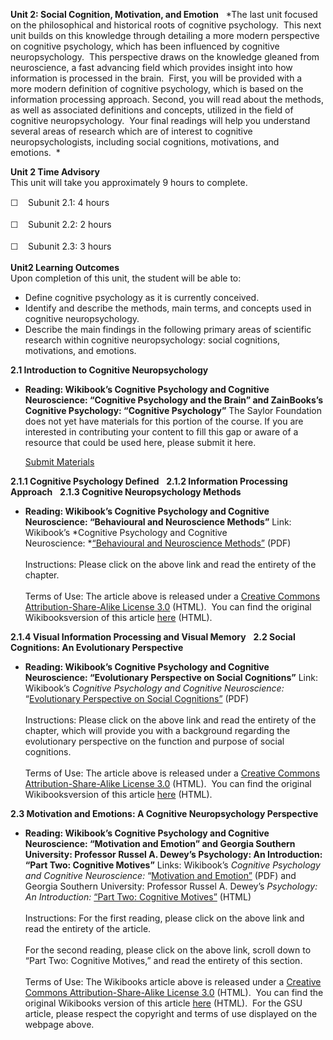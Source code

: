 **Unit 2: Social Cognition, Motivation, and Emotion** <span
id="2"></span> 
*The last unit focused on the philosophical and historical roots of
cognitive psychology.  This next unit builds on this knowledge through
detailing a more modern perspective on cognitive psychology, which has
been influenced by cognitive neuropsychology.  This perspective draws on
the knowledge gleaned from neuroscience, a fast advancing field which
provides insight into how information is processed in the brain.  First,
you will be provided with a more modern definition of cognitive
psychology, which is based on the information processing approach.
Second, you will read about the methods, as well as associated
definitions and concepts, utilized in the field of cognitive
neuropsychology.  Your final readings will help you understand several
areas of research which are of interest to cognitive neuropsychologists,
including social cognitions, motivations, and emotions.  *

**Unit 2 Time Advisory**  
This unit will take you approximately 9 hours to complete.

<span class="Apple-style-span"
style="font-family: Helvetica, Arial, sans-serif; font-size: 14px; line-height: 21px; ">☐
   </span>Subunit 2.1: 4 hours  
  
 <span class="Apple-style-span"
style="font-family: Helvetica, Arial, sans-serif; font-size: 14px; line-height: 21px; ">☐
   </span>Subunit 2.2: 2 hours  
  
 <span class="Apple-style-span"
style="font-family: Helvetica, Arial, sans-serif; font-size: 14px; line-height: 21px; ">☐
   </span>Subunit 2.3: 3 hours

**Unit2 Learning Outcomes**  
Upon completion of this unit, the student will be able to:  
  
-   Define cognitive psychology as it is currently conceived.
-   Identify and describe the methods, main terms, and concepts used in
    cognitive neuropsychology.
-   Describe the main findings in the following primary areas of
    scientific research within cognitive neuropsychology: social
    cognitions, motivations, and emotions.

**2.1 Introduction to Cognitive Neuropsychology** <span
id="2.1"></span> 
-   **Reading: Wikibook’s Cognitive Psychology and Cognitive
    Neuroscience: “Cognitive Psychology and the Brain” and ZainBooks’s
    Cognitive Psychology: “Cognitive Psychology”**
    The Saylor Foundation does not yet have materials for this portion
    of the course. If you are interested in contributing your content to
    fill this gap or aware of a resource that could be used here, please
    submit it here.

    [Submit Materials](/contribute/)

**2.1.1 Cognitive Psychology Defined** <span id="2.1.1"></span> 
**2.1.2 Information Processing Approach** <span id="2.1.2"></span> 
**2.1.3 Cognitive Neuropsychology Methods** <span id="2.1.3"></span> 
-   **Reading: Wikibook’s Cognitive Psychology and Cognitive
    Neuroscience: “Behavioural and Neuroscience Methods”**
    Link: Wikibook’s *Cognitive Psychology and Cognitive
    Neuroscience: *[“Behavioural and Neuroscience
    Methods”](http://www.saylor.org/site/wp-content/uploads/2011/05/Behavioural-and-Neuroscience-Methods.pdf)
    (PDF)  
        
     Instructions: Please click on the above link and read the entirety
    of the chapter.  
        
     Terms of Use: The article above is released under a [Creative
    Commons Attribution-Share-Alike License
    3.0](http://creativecommons.org/licenses/by-sa/3.0/) (HTML).  You
    can find the original Wikibooksversion of this article
    [here](http://en.wikibooks.org/wiki/Cognitive_Psychology_and_Cognitive_Neuroscience/Behavioural_and_Neuroscience_Methods)
    (HTML).

**2.1.4 Visual Information Processing and Visual Memory** <span
id="2.1.4"></span> 
**2.2 Social Cognitions: An Evolutionary Perspective** <span
id="2.2"></span> 
-   **Reading: Wikibook’s Cognitive Psychology and Cognitive
    Neuroscience: “Evolutionary Perspective on Social Cognitions”**
    Link: Wikibook’s *Cognitive Psychology and Cognitive Neuroscience:*
    “[Evolutionary Perspective on Social
    Cognitions”](http://www.saylor.org/site/wp-content/uploads/2011/05/Evolutionary-Perspective-on-Social-Congnitions.pdf)
    (PDF)  
        
     Instructions: Please click on the above link and read the entirety
    of the chapter, which will provide you with a background regarding
    the evolutionary perspective on the function and purpose of social
    cognitions.  
        
     Terms of Use: The article above is released under a [Creative
    Commons Attribution-Share-Alike License
    3.0](http://creativecommons.org/licenses/by-sa/3.0/) (HTML).  You
    can find the original Wikibooksversion of this article
    [here](http://en.wikibooks.org/wiki/Cognitive_Psychology_and_Cognitive_Neuroscience/Evolutionary_Perspective_on_Social_Cognitions)
    (HTML).

**2.3 Motivation and Emotions: A Cognitive Neuropsychology Perspective**
<span id="2.3"></span> 
-   **Reading: Wikibook’s Cognitive Psychology and Cognitive
    Neuroscience: “Motivation and Emotion” and Georgia Southern
    University: Professor Russel A. Dewey’s Psychology: An Introduction:
    “Part Two: Cognitive Motives”**
    Links: Wikibook’s *Cognitive Psychology and Cognitive Neuroscience:*
    “[Motivation and
    Emotion”](http://www.saylor.org/site/wp-content/uploads/2011/05/Motivation-and-Emotion.pdf) (PDF)
    and Georgia Southern University: Professor Russel A. Dewey’s
    *Psychology: An Introduction:* [“Part Two: Cognitive
    Motives”](http://www.intropsych.com/ch09_motivation/tofc_for_ch09_motivation.html)
    (HTML)  
        
     Instructions: For the first reading, please click on the above link
    and read the entirety of the article.   
        
     For the second reading, please click on the above link, scroll down
    to “Part Two: Cognitive Motives,” and read the entirety of this
    section.  
        
     Terms of Use: The Wikibooks article above is released under a
    [Creative Commons Attribution-Share-Alike License
    3.0](http://creativecommons.org/licenses/by-sa/3.0/) (HTML).  You
    can find the original Wikibooks version of this article
    [here](http://en.wikibooks.org/wiki/Cognitive_Psychology_and_Cognitive_Neuroscience/Motivation_and_Emotion)
    (HTML).  For the GSU article, please respect the copyright and terms
    of use displayed on the webpage above.


